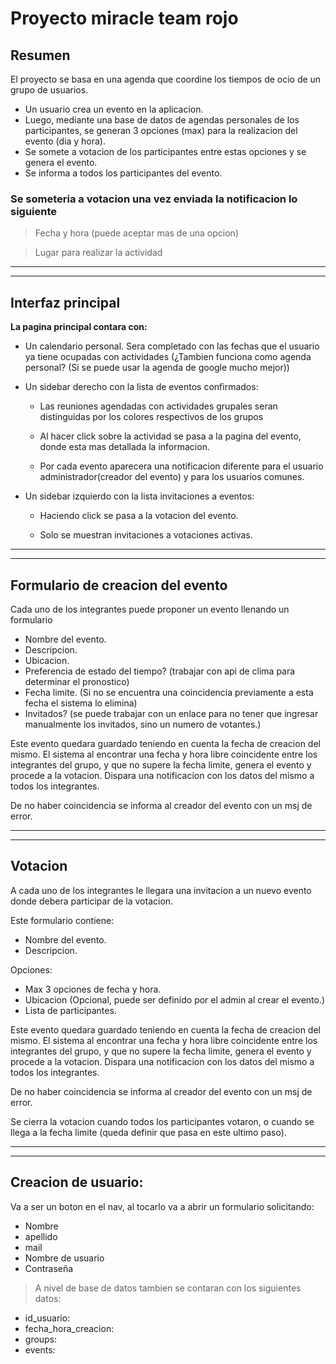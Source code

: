 # Proyecto miracle team rojo

## Resumen

El proyecto se basa en una agenda que coordine los tiempos de ocio de un grupo de usuarios.

-   Un usuario crea un evento en la aplicacion.
-   Luego, mediante una base de datos de agendas personales de los participantes, se generan 3 opciones (max) para la realizacion del evento (dia y hora).
-   Se somete a votacion de los participantes entre estas opciones y se genera el evento.
-   Se informa a todos los participantes del evento.

### Se someteria a votacion una vez enviada la notificacion lo siguiente

> Fecha y hora (puede aceptar mas de una opcion)

> Lugar para realizar la actividad

---

---

## Interfaz principal

**La pagina principal contara con:**

-   Un calendario personal. Sera completado con las fechas que el usuario ya tiene ocupadas con actividades (¿Tambien funciona como agenda personal? (Si se puede usar la agenda de google mucho mejor))

-   Un sidebar derecho con la lista de eventos confirmados:

    -   Las reuniones agendadas con actividades grupales seran distinguidas por los colores respectivos de los grupos

    -   Al hacer click sobre la actividad se pasa a la pagina del evento, donde esta mas detallada la informacion.

    -   Por cada evento aparecera una notificacion diferente para el usuario administrador(creador del evento) y para los usuarios comunes.

-   Un sidebar izquierdo con la lista invitaciones a eventos:

    -   Haciendo click se pasa a la votacion del evento.

    -   Solo se muestran invitaciones a votaciones activas.

---

---

## Formulario de creacion del evento

Cada uno de los integrantes puede proponer un evento llenando un formulario

-   Nombre del evento.
-   Descripcion.
-   Ubicacion.
-   Preferencia de estado del tiempo? (trabajar con api de clima para determinar el pronostico)
-   Fecha limite. (Si no se encuentra una coincidencia previamente a esta fecha el sistema lo elimina)
-   Invitados? (se puede trabajar con un enlace para no tener que ingresar manualmente los invitados, sino un numero de votantes.)

Este evento quedara guardado teniendo en cuenta la fecha de creacion del mismo. El sistema al encontrar una fecha y hora libre coincidente entre los integrantes del grupo, y que no supere la fecha limite, genera el evento y procede a la votacion. Dispara una notificacion con los datos del mismo a todos los integrantes.

De no haber coincidencia se informa al creador del evento con un msj de error.

---

---

## Votacion

A cada uno de los integrantes le llegara una invitacion a un nuevo evento donde debera participar de la votacion.

Este formulario contiene:

-   Nombre del evento.
-   Descripcion.

Opciones:

-   Max 3 opciones de fecha y hora.
-   Ubicacion (Opcional, puede ser definido por el admin al crear el evento.)
-   Lista de participantes.

Este evento quedara guardado teniendo en cuenta la fecha de creacion del mismo. El sistema al encontrar una fecha y hora libre coincidente entre los integrantes del grupo, y que no supere la fecha limite, genera el evento y procede a la votacion. Dispara una notificacion con los datos del mismo a todos los integrantes.

De no haber coincidencia se informa al creador del evento con un msj de error.

Se cierra la votacion cuando todos los participantes votaron, o cuando se llega a la fecha limite (queda definir que pasa en este ultimo paso).

---

---

## Creacion de usuario:

Va a ser un boton en el nav, al tocarlo va a abrir un formulario solicitando:

-   Nombre
-   apellido
-   mail
-   Nombre de usuario
-   Contraseña

> A nivel de base de datos tambien se contaran con los siguientes datos:

-   id_usuario:
-   fecha_hora_creacion:
-   groups:
-   events:
